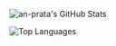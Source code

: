 ![an-prata's GitHub Stats](https://github-readme-stats.vercel.app/api?username=an-prata&count_private=true&theme=dark&hide_border=true&bg_color=22272E)



![Top Languages](https://github-readme-stats.vercel.app/api/top-langs/?username=an-prata&layout=compact&theme=dark&hide_border=true&bg_color=22272E)

